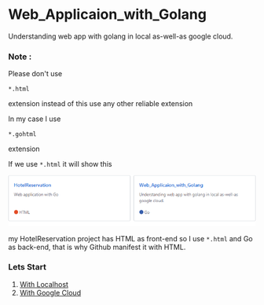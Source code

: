 # Web_Applicaion_with_Golang
Understanding web app with golang in local as-well-as google cloud.

### Note :
Please don't use
```
*.html
```
extension instead of this use any other reliable extension

In my case I use 
```
*.gohtml
```
extension

If we use ```*.html``` it will show this

![Broken](https://github.com/quazi2tausif/Web_Applicaion_with_Golang/blob/master/3.Screen_Shorts/00.png)

my HotelReservation project has HTML as front-end so I use ```*.html```
and Go as back-end, that is why Github manifest it with HTML.

### Lets Start

1. [With Localhost](https://github.com/quazi2tausif/Web_Applicaion_with_Golang/tree/master/1.Local_Host)
2. [With Google Cloud](https://github.com/quazi2tausif/Web_Applicaion_with_Golang/tree/master/2.Google_Cloud)
